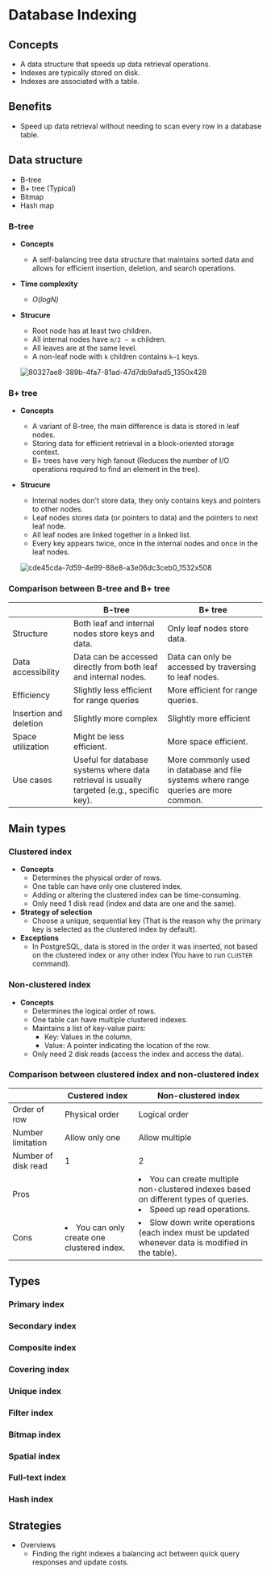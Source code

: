 # Database Indexing

## Concepts
- A data structure that speeds up data retrieval operations.
- Indexes are typically stored on disk.
- Indexes are associated with a table.

## Benefits
- Speed up data retrieval without needing to scan every row in a database table.

## Data structure
- B-tree
- B+ tree (Typical)
- Bitmap
- Hash map

### B-tree
- **Concepts**
   - A self-balancing tree data structure that maintains sorted data and allows for efficient insertion, deletion, and search operations.
- **Time complexity**
   - *O(logN)*
- **Strucure**
   - Root node has at least two children.
   - All internal nodes have `m/2 ~ m` children.
   - All leaves are at the same level.
   - A non-leaf node with `k` children contains `k−1` keys.

  ![80327ae8-389b-4fa7-81ad-47d7db9afad5_1350x428](https://github.com/wuyichen24/system-design-knowledge/assets/8989447/013263dc-d108-4dd5-a6ab-19b340da6c38)

### B+ tree
- **Concepts**
   - A variant of B-tree, the main difference is data is stored in leaf nodes.
   - Storing data for efficient retrieval in a block-oriented storage context.
   - B+ trees have very high fanout (Reduces the number of I/O operations required to find an element in the tree).
- **Strucure**
   - Internal nodes don't store data, they only contains keys and pointers to other nodes.
   - Leaf nodes stores data (or pointers to data) and the pointers to next leaf node.
   - All leaf nodes are linked together in a linked list.
   - Every key appears twice, once in the internal nodes and once in the leaf nodes.

  ![cde45cda-7d59-4e99-88e8-a3e06dc3ceb0_1532x508](https://github.com/wuyichen24/system-design-knowledge/assets/8989447/a69f3c2e-aa3b-452e-8ab4-1d7f131fb2d6)
 
### Comparison between B-tree and B+ tree
| | B-tree | B+ tree |
|---|---|---|
| Structure | Both leaf and internal nodes store keys and data. | Only leaf nodes store data. |
| Data accessibility | Data can be accessed directly from both leaf and internal nodes. | Data can only be accessed by traversing to leaf nodes. |
| Efficiency | Slightly less efficient for range queries | More efficient for range queries. |
| Insertion and deletion | Slightly more complex | Slightly more efficient |
| Space utilization | Might be less efficient. | More space efficient. |
| Use cases | Useful for database systems where data retrieval is usually targeted (e.g., specific key). | More commonly used in database and file systems where range queries are more common. |

## Main types
### Clustered index
- **Concepts**
   - Determines the physical order of rows.
   - One table can have only one clustered index.
   - Adding or altering the clustered index can be time-consuming.
   - Only need 1 disk read (index and data are one and the same).
- **Strategy of selection**
   - Choose a unique, sequential key (That is the reason why the primary key is selected as the clustered index by default).
- **Exceptions**
   - In PostgreSQL, data is stored in the order it was inserted, not based on the clustered index or any other index (You have to run `CLUSTER` command).   
     
### Non-clustered index
- **Concepts**
   - Determines the logical order of rows.
   - One table can have multiple clustered indexes.
   - Maintains a list of key-value pairs:
      - Key: Values in the column.
      - Value: A pointer indicating the location of the row.
   - Only need 2 disk reads (access the index and access the data).

### Comparison between clustered index and non-clustered index
| | Custered index | Non-clustered index |
|---|---|---|
| Order of row | Physical order | Logical order |
| Number limitation | Allow only one | Allow multiple |
| Number of disk read | 1 | 2 |
| Pros | | <li>You can create multiple non-clustered indexes based on different types of queries.<li>Speed up read operations. |
| Cons | <li>You can only create one clustered index. | <li>Slow down write operations (each index must be updated whenever data is modified in the table).  |

## Types
### Primary index
### Secondary index
### Composite index
### Covering index
### Unique index
### Filter index
### Bitmap index
### Spatial index
### Full-text index
### Hash index

## Strategies
- Overviews
   - Finding the right indexes a balancing act between quick query responses and update costs.
